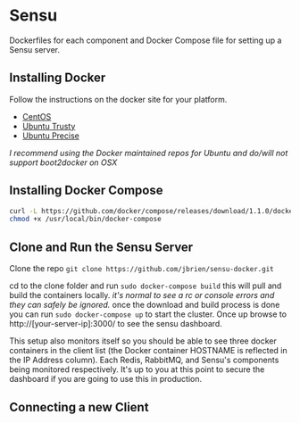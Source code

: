 Sensu
============

Dockerfiles for each component and Docker Compose file for setting up a Sensu server.

Installing Docker
-----------------
Follow the instructions on the docker site for your platform.
* [CentOS](https://docs.docker.com/installation/centos/)
* [Ubuntu Trusty](https://docs.docker.com/installation/ubuntulinux/#docker-maintained-package-installation)
* [Ubuntu Precise](https://docs.docker.com/installation/ubuntulinux/#ubuntu-precise-1204-lts-64-bit)

_I recommend using the Docker maintained repos for Ubuntu and do/will not support boot2docker on OSX_

Installing Docker Compose
-------------------------

```bash
curl -L https://github.com/docker/compose/releases/download/1.1.0/docker-compose-`uname -s`-`uname -m` > /usr/local/bin/docker-compose
chmod +x /usr/local/bin/docker-compose
```

Clone and Run the Sensu Server
------------------------------

Clone the repo ```git clone https://github.com/jbrien/sensu-docker.git```

cd to the clone folder and run `sudo docker-compose build` this will pull and build the containers locally. _it's normal to see a rc or console errors and they can safely be ignored._ once the download and build process is done you can run `sudo docker-compose up` to start the cluster. Once up browse to http://[your-server-ip]:3000/ to see the sensu dashboard.

This setup also monitors itself so you should be able to see three docker containers in the client list (the Docker container HOSTNAME is reflected in the IP Address column). Each Redis, RabbitMQ, and Sensu's components being monitored respectively. It's up to you at this point to secure the dashboard if you are going to use this in production.

Connecting a new Client
-----------------------

